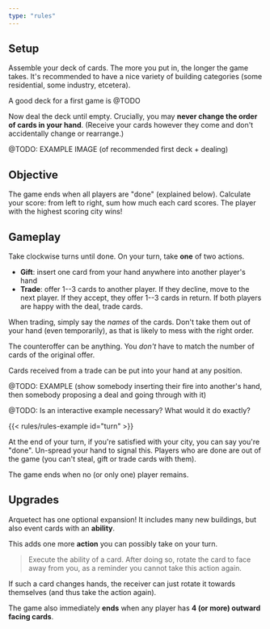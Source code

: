 ```yaml
---
type: "rules"
---
```


## Setup

Assemble your deck of cards. The more you put in, the longer the game takes. It's recommended to have a nice variety of building categories (some residential, some industry, etcetera).

A good deck for a first game is @TODO

Now deal the deck until empty. Crucially, you may **never change the order of cards in your hand**. (Receive your cards however they come and don't accidentally change or rearrange.)

@TODO: EXAMPLE IMAGE (of recommended first deck + dealing)

## Objective

The game ends when all players are "done" (explained below). Calculate your score: from left to right, sum how much each card scores. The player with the highest scoring city wins!

## Gameplay

Take clockwise turns until done. On your turn, take **one** of two actions.

* **Gift**: insert one card from your hand anywhere into another player's hand
* **Trade**: offer 1--3 cards to another player. If they decline, move to the next player. If they accept, they offer 1--3 cards in return. If both players are happy with the deal, trade cards.

When trading, simply say the _names_ of the cards. Don't take them out of your hand (even temporarily), as that is likely to mess with the right order.

The counteroffer can be anything. You _don't_ have to match the number of cards of the original offer.

Cards received from a trade can be put into your hand at any position.

@TODO: EXAMPLE (show somebody inserting their fire into another's hand, then somebody proposing a deal and going through with it)

@TODO: Is an interactive example necessary? What would it do exactly?

{{< rules/rules-example id="turn" >}}

At the end of your turn, if you're satisfied with your city, you can say you're "done". Un-spread your hand to signal this. Players who are done are out of the game (you can't steal, gift or trade cards with them).

The game ends when no (or only one) player remains.

## Upgrades

Arquetect has one optional expansion! It includes many new buildings, but also event cards with an **ability**.

This adds one more **action** you can possibly take on your turn.

> Execute the ability of a card. After doing so, rotate the card to face away from you, as a reminder you cannot take this action again.

If such a card changes hands, the receiver can just rotate it towards themselves (and thus take the action again).

The game also immediately **ends** when any player has **4 (or more) outward facing cards**.